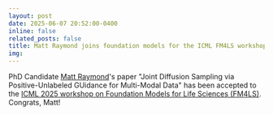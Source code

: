 ```yaml
---
layout: post
date: 2025-06-07 20:52:00-0400
inline: false
related_posts: false
title: Matt Raymond joins foundation models for the ICML FM4LS workshop!
img:
---
```


PhD Candidate [Matt Raymond](/people/mattrmd)'s paper "Joint Diffusion Sampling via Positive-Unlabeled GUidance for Multi-Modal Data" has been accepted to the [ICML 2025 workshop on Foundation Models for Life Sciences (FM4LS)](https://fm4ls.github.io/2025/).
Congrats, Matt!
